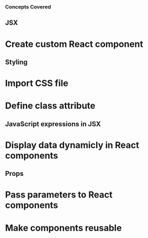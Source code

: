 ### Concepts Covered


## JSX
# Create custom React component

## Styling
# Import CSS file
# Define class attribute

## JavaScript expressions in JSX
# Display data dynamicly in React components

## Props
# Pass parameters to React components
# Make components reusable
